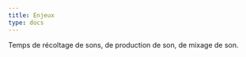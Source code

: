 ```yaml
---
title: Enjeux
type: docs
---
```


Temps de récoltage de sons, de production de son, de mixage de son.